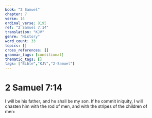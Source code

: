 ```yaml
---
book: "2 Samuel"
chapter: 7
verse: 14
ordinal_verse: 8195
ref: "2 Samuel 7:14"
translation: "KJV"
genre: "History"
word_count: 33
topics: []
cross_references: []
grammar_tags: [conditional]
thematic_tags: []
tags: ["Bible","KJV","2-Samuel"]
---
```


# 2 Samuel 7:14

I will be his father, and he shall be my son. If he commit iniquity, I will chasten him with the rod of men, and with the stripes of the children of men:
